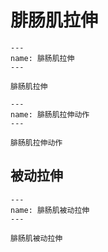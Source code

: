 # 腓肠肌拉伸

```{figure} assets/img/2022-01-17-12-17-54.png
---
name: 腓肠肌拉伸
---

腓肠肌拉伸
```

```{figure} assets/img/2022-01-17-12-18-30.png
---
name: 腓肠肌拉伸动作
---

腓肠肌拉伸动作
```

## 被动拉伸

```{figure} /_static/img/2022-02-01-20-35-00.png
---
name: 腓肠肌被动拉伸
---

腓肠肌被动拉伸
```